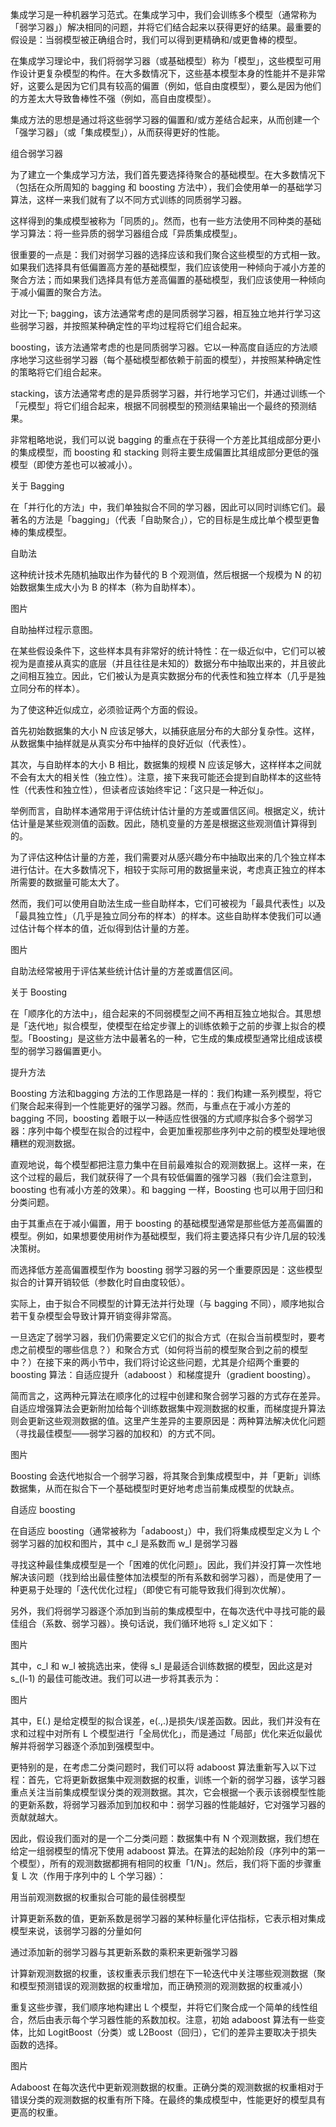 集成学习是一种机器学习范式。在集成学习中，我们会训练多个模型（通常称为「弱学习器」）解决相同的问题，并将它们结合起来以获得更好的结果。最重要的假设是：当弱模型被正确组合时，我们可以得到更精确和/或更鲁棒的模型。

 
在集成学习理论中，我们将弱学习器（或基础模型）称为「模型」，这些模型可用作设计更复杂模型的构件。在大多数情况下，这些基本模型本身的性能并不是非常好，这要么是因为它们具有较高的偏置（例如，低自由度模型），要么是因为他们的方差太大导致鲁棒性不强（例如，高自由度模型）。

 
集成方法的思想是通过将这些弱学习器的偏置和/或方差结合起来，从而创建一个「强学习器」（或「集成模型」），从而获得更好的性能。


组合弱学习器
 

为了建立一个集成学习方法，我们首先要选择待聚合的基础模型。在大多数情况下（包括在众所周知的 bagging 和 boosting 方法中），我们会使用单一的基础学习算法，这样一来我们就有了以不同方式训练的同质弱学习器。

 

这样得到的集成模型被称为「同质的」。然而，也有一些方法使用不同种类的基础学习算法：将一些异质的弱学习器组合成「异质集成模型」。

 

很重要的一点是：我们对弱学习器的选择应该和我们聚合这些模型的方式相一致。如果我们选择具有低偏置高方差的基础模型，我们应该使用一种倾向于减小方差的聚合方法；而如果我们选择具有低方差高偏置的基础模型，我们应该使用一种倾向于减小偏置的聚合方法。

对比一下;
bagging，该方法通常考虑的是同质弱学习器，相互独立地并行学习这些弱学习器，并按照某种确定性的平均过程将它们组合起来。

boosting，该方法通常考虑的也是同质弱学习器。它以一种高度自适应的方法顺序地学习这些弱学习器（每个基础模型都依赖于前面的模型），并按照某种确定性的策略将它们组合起来。

stacking，该方法通常考虑的是异质弱学习器，并行地学习它们，并通过训练一个「元模型」将它们组合起来，根据不同弱模型的预测结果输出一个最终的预测结果。

 

非常粗略地说，我们可以说 bagging 的重点在于获得一个方差比其组成部分更小的集成模型，而 boosting 和 stacking 则将主要生成偏置比其组成部分更低的强模型（即使方差也可以被减小）。

 
 关于 Bagging
 

在「并行化的方法」中，我们单独拟合不同的学习器，因此可以同时训练它们。最著名的方法是「bagging」（代表「自助聚合」），它的目标是生成比单个模型更鲁棒的集成模型。

 

自助法
 

这种统计技术先随机抽取出作为替代的 B 个观测值，然后根据一个规模为 N 的初始数据集生成大小为 B 的样本（称为自助样本）。

  

图片

自助抽样过程示意图。

 

在某些假设条件下，这些样本具有非常好的统计特性：在一级近似中，它们可以被视为是直接从真实的底层（并且往往是未知的）数据分布中抽取出来的，并且彼此之间相互独立。因此，它们被认为是真实数据分布的代表性和独立样本（几乎是独立同分布的样本）。

 

为了使这种近似成立，必须验证两个方面的假设。

 

首先初始数据集的大小 N 应该足够大，以捕获底层分布的大部分复杂性。这样，从数据集中抽样就是从真实分布中抽样的良好近似（代表性）。

 

其次，与自助样本的大小 B 相比，数据集的规模 N 应该足够大，这样样本之间就不会有太大的相关性（独立性）。注意，接下来我可能还会提到自助样本的这些特性（代表性和独立性），但读者应该始终牢记：「这只是一种近似」。 

 

举例而言，自助样本通常用于评估统计估计量的方差或置信区间。根据定义，统计估计量是某些观测值的函数。因此，随机变量的方差是根据这些观测值计算得到的。

 

为了评估这种估计量的方差，我们需要对从感兴趣分布中抽取出来的几个独立样本进行估计。在大多数情况下，相较于实际可用的数据量来说，考虑真正独立的样本所需要的数据量可能太大了。

 

然而，我们可以使用自助法生成一些自助样本，它们可被视为「最具代表性」以及「最具独立性」（几乎是独立同分布的样本）的样本。这些自助样本使我们可以通过估计每个样本的值，近似得到估计量的方差。

  

图片

自助法经常被用于评估某些统计估计量的方差或置信区间。

 

关于 Boosting
 

在「顺序化的方法中」，组合起来的不同弱模型之间不再相互独立地拟合。其思想是「迭代地」拟合模型，使模型在给定步骤上的训练依赖于之前的步骤上拟合的模型。「Boosting」是这些方法中最著名的一种，它生成的集成模型通常比组成该模型的弱学习器偏置更小。

    

提升方法
 

Boosting 方法和bagging 方法的工作思路是一样的：我们构建一系列模型，将它们聚合起来得到一个性能更好的强学习器。然而，与重点在于减小方差的 bagging 不同，boosting 着眼于以一种适应性很强的方式顺序拟合多个弱学习器：序列中每个模型在拟合的过程中，会更加重视那些序列中之前的模型处理地很糟糕的观测数据。

 

直观地说，每个模型都把注意力集中在目前最难拟合的观测数据上。这样一来，在这个过程的最后，我们就获得了一个具有较低偏置的强学习器（我们会注意到，boosting 也有减小方差的效果）。和 bagging 一样，Boosting 也可以用于回归和分类问题。

 

由于其重点在于减小偏置，用于 boosting  的基础模型通常是那些低方差高偏置的模型。例如，如果想要使用树作为基础模型，我们将主要选择只有少许几层的较浅决策树。

 

而选择低方差高偏置模型作为 boosting 弱学习器的另一个重要原因是：这些模型拟合的计算开销较低（参数化时自由度较低）。

 

实际上，由于拟合不同模型的计算无法并行处理（与 bagging 不同），顺序地拟合若干复杂模型会导致计算开销变得非常高。

   

一旦选定了弱学习器，我们仍需要定义它们的拟合方式（在拟合当前模型时，要考虑之前模型的哪些信息？）和聚合方式（如何将当前的模型聚合到之前的模型中？）在接下来的两小节中，我们将讨论这些问题，尤其是介绍两个重要的 boosting 算法：自适应提升（adaboost ）和梯度提升（gradient boosting）。

 

简而言之，这两种元算法在顺序化的过程中创建和聚合弱学习器的方式存在差异。自适应增强算法会更新附加给每个训练数据集中观测数据的权重，而梯度提升算法则会更新这些观测数据的值。这里产生差异的主要原因是：两种算法解决优化问题（寻找最佳模型——弱学习器的加权和）的方式不同。 



图片

Boosting 会迭代地拟合一个弱学习器，将其聚合到集成模型中，并「更新」训练数据集，从而在拟合下一个基础模型时更好地考虑当前集成模型的优缺点。

 

自适应 boosting
 

在自适应 boosting（通常被称为「adaboost」）中，我们将集成模型定义为 L 个弱学习器的加权和图片，其中 c_l 是系数而 w_l 是弱学习器

  

寻找这种最佳集成模型是一个「困难的优化问题」。因此，我们并没打算一次性地解决该问题（找到给出最佳整体加法模型的所有系数和弱学习器），而是使用了一种更易于处理的「迭代优化过程」（即使它有可能导致我们得到次优解）。

 

另外，我们将弱学习器逐个添加到当前的集成模型中，在每次迭代中寻找可能的最佳组合（系数、弱学习器）。换句话说，我们循环地将 s_l 定义如下： 



图片

 

其中，c_l 和 w_l 被挑选出来，使得 s_l 是最适合训练数据的模型，因此这是对 s_(l-1) 的最佳可能改进。我们可以进一步将其表示为：



图片

   

其中，E(.) 是给定模型的拟合误差，e(.,.)是损失/误差函数。因此，我们并没有在求和过程中对所有 L 个模型进行「全局优化」，而是通过「局部」优化来近似最优解并将弱学习器逐个添加到强模型中。

 

更特别的是，在考虑二分类问题时，我们可以将 adaboost 算法重新写入以下过程：首先，它将更新数据集中观测数据的权重，训练一个新的弱学习器，该学习器重点关注当前集成模型误分类的观测数据。其次，它会根据一个表示该弱模型性能的更新系数，将弱学习器添加到加权和中：弱学习器的性能越好，它对强学习器的贡献就越大。

 

因此，假设我们面对的是一个二分类问题：数据集中有 N 个观测数据，我们想在给定一组弱模型的情况下使用 adaboost 算法。在算法的起始阶段（序列中的第一个模型），所有的观测数据都拥有相同的权重「1/N」。然后，我们将下面的步骤重复 L 次（作用于序列中的 L 个学习器）：

  

用当前观测数据的权重拟合可能的最佳弱模型

计算更新系数的值，更新系数是弱学习器的某种标量化评估指标，它表示相对集成模型来说，该弱学习器的分量如何

通过添加新的弱学习器与其更新系数的乘积来更新强学习器

计算新观测数据的权重，该权重表示我们想在下一轮迭代中关注哪些观测数据（聚和模型预测错误的观测数据的权重增加，而正确预测的观测数据的权重减小）

  

重复这些步骤，我们顺序地构建出 L 个模型，并将它们聚合成一个简单的线性组合，然后由表示每个学习器性能的系数加权。注意，初始 adaboost 算法有一些变体，比如 LogitBoost（分类）或 L2Boost（回归），它们的差异主要取决于损失函数的选择。

 

图片

Adaboost 在每次迭代中更新观测数据的权重。正确分类的观测数据的权重相对于错误分类的观测数据的权重有所下降。在最终的集成模型中，性能更好的模型具有更高的权重。
